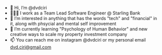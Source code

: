 - 👋 Hi, I’m @dvdciri
- 👨🏽‍💻 I work as a Team Lead Software Engineer @ Starling Bank
- 👀 I’m interested in anything that has the words "tech" and "financial" in it, along with phsycial and mental self improvement
- 🌱 I’m currently learning "Psychology of Human Behavior" and new creative ways to scale my property investment company
- 📫 You can reach me on instagram @dvdciri or my personal email dvd.ciri@gmail.com

<!---
dvdciri/dvdciri is a ✨ special ✨ repository because its `README.md` (this file) appears on your GitHub profile.
You can click the Preview link to take a look at your changes.
--->
